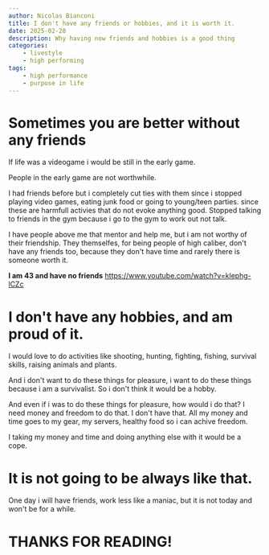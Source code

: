 ```yaml
---
author: Nicolas Bianconi
title: I don't have any friends or hobbies, and it is worth it.
date: 2025-02-28
description: Why having now friends and hobbies is a good thing
categories:
    - livestyle
    - high performing
tags:
    - high performance
    - purpose in life
---
```


# Sometimes you are better without any friends

If life was a videogame i would be still in the early game.

People in the early game are not worthwhile.

I had friends before but i completely cut ties with them since i stopped playing video games, eating junk food or going to young/teen parties. since these are harmfull activies that do not evoke anything good. Stopped talking to friends in the gym because i go to the gym to work out not talk.

I have people above me that mentor and help me, but i am not worthy of their friendship. They themselfes, for being people of high caliber, don't have any friends too, because they don't have time and rarely there is someone worth it.

**I am 43 and have no friends** https://www.youtube.com/watch?v=klephg-lCZc

# I don't have any hobbies, and am proud of it.

I would love to do activities like shooting, hunting, fighting, fishing, survival skills, raising animals and plants.

And i don't want to do these things for pleasure, i want to do these things because i am a survivalist. So i don't think it would be a hobby.

And even if i was to do these things for pleasure, how would i do that? I need money and freedom to do that. I don't have that. All my money and time goes to my gear, my servers, healthy food so i can achive freedom. 

I taking my money and time and doing anything else with it would be a cope.

# It is not going to be always like that.

One day i will have friends, work less like a maniac, but it is not today and won't be for a while.

# THANKS FOR READING! 
